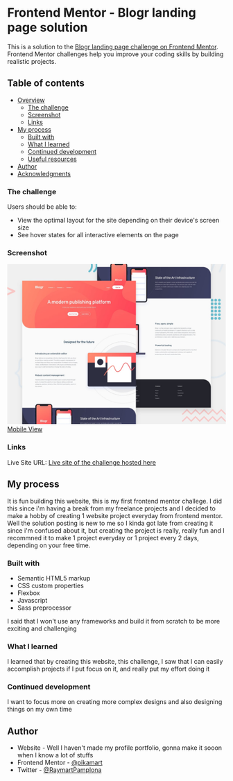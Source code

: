 # Frontend Mentor - Blogr landing page solution

This is a solution to the [Blogr landing page challenge on Frontend Mentor](https://www.frontendmentor.io/challenges/blogr-landing-page-EX2RLAApP). Frontend Mentor challenges help you improve your coding skills by building realistic projects. 

## Table of contents

- [Overview](#overview)
  - [The challenge](#the-challenge)
  - [Screenshot](#screenshot)
  - [Links](#links)
- [My process](#my-process)
  - [Built with](#built-with)
  - [What I learned](#what-i-learned)
  - [Continued development](#continued-development)
  - [Useful resources](#useful-resources)
- [Author](#author)
- [Acknowledgments](#acknowledgments)


### The challenge

Users should be able to:

- View the optimal layout for the site depending on their device's screen size
- See hover states for all interactive elements on the page


### Screenshot

![Dekstop view](./design/desktop-preview.jpg)
[Mobile View](./blogr-mobile.png)

### Links

Live Site URL: [Live site of the challenge hosted here](https://pikapikamart.github.io/frontendmentor-blogr/)

## My process

It is fun building this website, this is my first frontend mentor challege. I did this since i'm having a break from my freelance projects and I decided to make a hobby of creating 1 website project everyday from frontend mentor. Well the solution posting is new to me so I kinda got late from creating it since i'm confused about it, but creating the project is really, really fun and I recommned it to make 1 project everyday or 1 project every 2 days, depending on your free time.

### Built with

- Semantic HTML5 markup
- CSS custom properties
- Flexbox
- Javascript 
- Sass preprocessor

I said that I won't use any frameworks and build it from scratch to be more exciting and challenging

### What I learned

I learned that by creating this website, this challenge, I saw that I can easily accomplish projects if I put focus on it, and really put my effort doing it

### Continued development

I want to focus more on creating more complex designs and also designing things on my own time

## Author

- Website - Well I haven't made my profile portfolio, gonna make it sooon when I know a lot of stuffs
- Frontend Mentor - [@pikamart](https://www.frontendmentor.io/profile/pikamart)
- Twitter - [@RaymartPamplona](https://twitter.com/RaymartPamplona)
